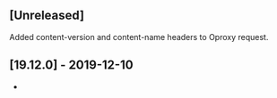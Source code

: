 ## [Unreleased]
Added content-version and content-name headers to Oproxy request.

## [19.12.0] - 2019-12-10
-